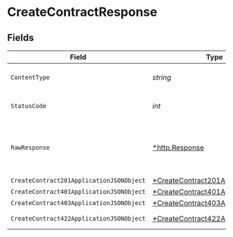 # CreateContractResponse


## Fields

| Field                                                                                            | Type                                                                                             | Required                                                                                         | Description                                                                                      |
| ------------------------------------------------------------------------------------------------ | ------------------------------------------------------------------------------------------------ | ------------------------------------------------------------------------------------------------ | ------------------------------------------------------------------------------------------------ |
| `ContentType`                                                                                    | *string*                                                                                         | :heavy_check_mark:                                                                               | HTTP response content type for this operation                                                    |
| `StatusCode`                                                                                     | *int*                                                                                            | :heavy_check_mark:                                                                               | HTTP response status code for this operation                                                     |
| `RawResponse`                                                                                    | [*http.Response](https://pkg.go.dev/net/http#Response)                                           | :heavy_minus_sign:                                                                               | Raw HTTP response; suitable for custom response parsing                                          |
| `CreateContract201ApplicationJSONObject`                                                         | [*CreateContract201ApplicationJSON](../../models/operations/createcontract201applicationjson.md) | :heavy_minus_sign:                                                                               | Created                                                                                          |
| `CreateContract401ApplicationJSONObject`                                                         | [*CreateContract401ApplicationJSON](../../models/operations/createcontract401applicationjson.md) | :heavy_minus_sign:                                                                               | Unauthenticated                                                                                  |
| `CreateContract403ApplicationJSONObject`                                                         | [*CreateContract403ApplicationJSON](../../models/operations/createcontract403applicationjson.md) | :heavy_minus_sign:                                                                               | Forbidden                                                                                        |
| `CreateContract422ApplicationJSONObject`                                                         | [*CreateContract422ApplicationJSON](../../models/operations/createcontract422applicationjson.md) | :heavy_minus_sign:                                                                               | Invalid data posted                                                                              |